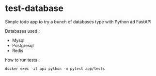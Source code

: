# test-database

Simple todo app to try a bunch of databases type with Python ad FastAPI

Databases used :

- Mysql
- Postgresql
- Redis

how to run tests :

```
docker exec -it api python -m pytest app/tests
```
